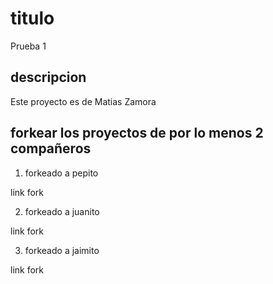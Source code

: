 # titulo
Prueba 1
## descripcion
Este proyecto es de Matias Zamora
## forkear los proyectos de por lo menos 2 compañeros

1. forkeado a pepito

link fork

2. forkeado a juanito

link fork

3. forkeado a jaimito

link fork